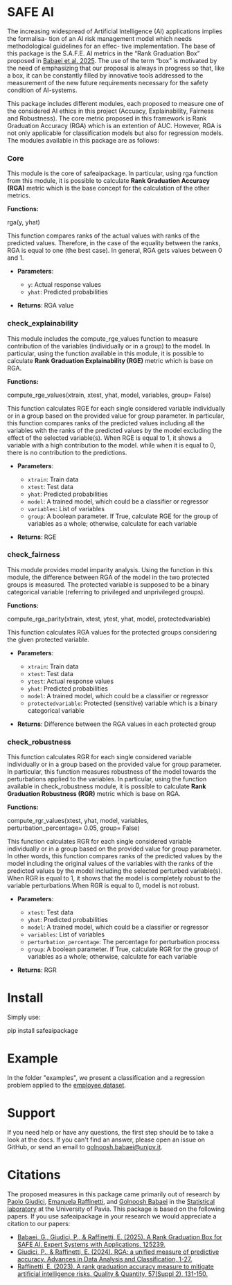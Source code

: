 # SAFE AI

The increasing widespread of Artificial Intelligence (AI) applications implies the formalisa-
tion of an AI risk management model which needs methodological guidelines for an effec-
tive implementation. The base of this package is the S.A.F.E. AI metrics in the “Rank Graduation
Box” proposed in [Babaei et al. 2025](https://www.sciencedirect.com/science/article/pii/S0957417424021067). The use of the term “box” is motivated by the need of emphasizing that our proposal is
always in progress so that, like a box, it can be constantly filled by innovative tools addressed
to the measurement of the new future requirements necessary for the safety condition of
AI-systems.

This package includes different modules, each proposed to measure one of the considered AI ethics in this project (Accuacy, Explainability, Fairness and Robustness). The core metric proposed in this framework is Rank Graduation Accuracy (RGA) which is an extention of AUC. However, RGA is not only applicable for classification models but also for regression models. The modules available in this package are as follows:

### Core

This module is the core of safeaipackage. In particular, using rga function from this module, it is possible to calculate __Rank Graduation Accuracy (RGA)__ metric which is the base concept for the calculation of the other metrics.

__Functions:__

rga(y, yhat)

This function compares ranks of the actual values with ranks of the predicted values. Therefore, in the case of the equality between the ranks, RGA is equal to one (the best case). In general, RGA gets values between 0 and 1.

- **Parameters**:
    - `y`: Actual response values 
    - `yhat`: Predicted probabilities

- **Returns**: RGA value


### check_explainability

This module includes the compute_rge_values function to measure contribution of the variables (individually or in a group) to the model. In particular, using the function available in this module, it is possible to calculate __Rank Graduation Explainability (RGE)__ metric which is base on RGA.  

__Functions:__

compute_rge_values(xtrain, xtest, yhat, model, variables, group= False)

This function calculates RGE for each single considered variable individually or in a group based on the provided value for group parameter. In particular, this function compares ranks of the predicted values including all the variables with the ranks of the predicted values by the model excluding the effect of the selected variable(s). When RGE is equal to 1, it shows a variable with a high contribution to the model. while when it is equal to 0, there is no contribution to the predictions.

- **Parameters**:
    - `xtrain`: Train data
    - `xtest`: Test data
    - `yhat`: Predicted probabilities  
    - `model`: A trained model, which could be a classifier or regressor
    - `variables`: List of variables 
    - `group`: A boolean parameter. If True, calculate RGE for the group of variables as a whole; otherwise, calculate for each variable
    
- **Returns**: RGE 


### check_fairness

This module provides model imparity analysis. Using the function in this module, the difference between RGA of the model in the two protected groups is measured. The protected variable is supposed to be a binary categorical variable (referring to privileged and unprivileged groups).

__Functions:__

compute_rga_parity(xtrain, xtest, ytest, yhat, model, protectedvariable)

This function calculates RGA values for the protected groups considering the given protected variable. 

- **Parameters**:
    - `xtrain`: Train data
    - `xtest`: Test data
    - `ytest`: Actual response values
    - `yhat`: Predicted probabilities  
    - `model`: A trained model, which could be a classifier or regressor
    - `protectedvariable`: Protected (sensitive) variable which is a binary categorical variable

    
- **Returns**: Difference between the RGA values in each protected group


### check_robustness

This function calculates RGR for each single considered variable individually or in a group based on the provided value for group parameter. In particular, this function measures robustness of the model towards the perturbations applied to the variables. In particular, using the function available in check_robustness module, it is possible to calculate __Rank Graduation Robustness (RGR)__ metric which is base on RGA.  

__Functions:__

compute_rgr_values(xtest, yhat, model, variables, perturbation_percentage= 0.05, group= False)

This function calculates RGR for each single considered variable individually or in a group based on the provided value for group parameter. In other words, this function compares ranks of the predicted values by the model including the original values of the variables with the ranks of the predicted values by the model including the selected perturbed variable(s). When RGR is equal to 1, it shows that the model is completely robust to the variable perturbations.When RGR is equal to 0, model is not robust.

- **Parameters**:
    - `xtest`: Test data
    - `yhat`: Predicted probabilities  
    - `model`: A trained model, which could be a classifier or regressor
    - `variables`: List of variables 
    - `perturbation_percentage`: The percentage for perturbation process
     - `group`: A boolean parameter. If True, calculate RGR for the group of variables as a whole; otherwise, calculate for each variable

- **Returns**: RGR 


# Install

Simply use:

pip install safeaipackage



# Example

In the folder "examples", we present a classification and a regression problem applied to the [employee dataset](https://search.r-project.org/CRAN/refmans/stima/html/employee.html).



# Support

If you need help or have any questions, the first step should be to take a look at the docs. If you can't find an answer, please open an issue on GitHub, or send an email to golnoosh.babaei@unipv.it. 



# Citations

The proposed measures in this package came primarily out of research by 
[Paolo Giudici](https://www.linkedin.com/in/paolo-giudici-60028a/), [Emanuela Raffinetti](https://www.linkedin.com/in/emanuela-raffinetti-a3980215/), 
and [Golnoosh Babaei](https://www.linkedin.com/in/golnoosh-babaei-990077187/) in the [Statistical laboratory](https://sites.google.com/unipv.it/statslab-pavia/home?authuser=0) 
at the University of Pavia. 
This package is based on the following papers. If you use safeaipackage in your research we would appreciate a citation to our papers:
* [Babaei, G., Giudici, P., & Raffinetti, E. (2025). A Rank Graduation Box for SAFE AI. Expert Systems with Applications, 125239.](https://doi.org/10.1016/j.eswa.2024.125239)
* [Giudici, P., & Raffinetti, E. (2024). RGA: a unified measure of predictive accuracy. Advances in Data Analysis and Classification, 1-27.](https://link.springer.com/article/10.1007/s11634-023-00574-2)
* [Raffinetti, E. (2023). A rank graduation accuracy measure to mitigate artificial intelligence risks. Quality & Quantity, 57(Suppl 2), 131-150.](https://link.springer.com/article/10.1007/s11135-023-01613-y)
